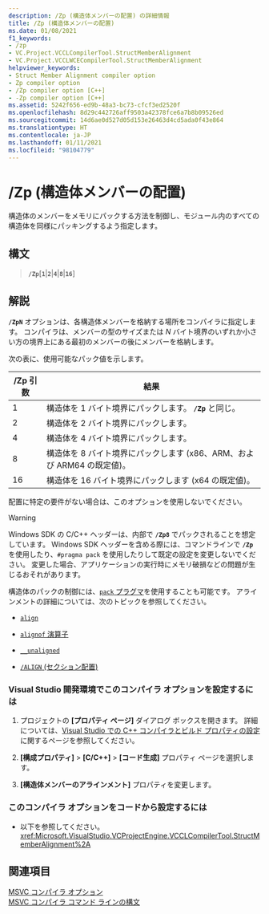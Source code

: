 ```yaml
---
description: /Zp (構造体メンバーの配置) の詳細情報
title: /Zp (構造体メンバーの配置)
ms.date: 01/08/2021
f1_keywords:
- /zp
- VC.Project.VCCLCompilerTool.StructMemberAlignment
- VC.Project.VCCLWCECompilerTool.StructMemberAlignment
helpviewer_keywords:
- Struct Member Alignment compiler option
- Zp compiler option
- /Zp compiler option [C++]
- -Zp compiler option [C++]
ms.assetid: 5242f656-ed9b-48a3-bc73-cfcf3ed2520f
ms.openlocfilehash: 8d29c442726aff9503a42378fce6a7b8b09526ed
ms.sourcegitcommit: 14d6ae0d527d05d153e26463d4cd5ada0f43e864
ms.translationtype: HT
ms.contentlocale: ja-JP
ms.lasthandoff: 01/11/2021
ms.locfileid: "98104779"
---
```

# <a name="zp-struct-member-alignment"></a>/Zp (構造体メンバーの配置)

構造体のメンバーをメモリにパックする方法を制御し、モジュール内のすべての構造体を同様にパッキングするよう指定します。

## <a name="syntax"></a>構文

> **`/Zp`**[**`1`**|**`2`**|**`4`**|**`8`**|**`16`**]

## <a name="remarks"></a>解説

**`/ZpN`** オプションは、各構造体メンバーを格納する場所をコンパイラに指定します。 コンパイラは、メンバーの型のサイズまたは *N* バイト境界のいずれか小さい方の境界上にある最初のメンバーの後にメンバーを格納します。

次の表に、使用可能なパック値を示します。

|/Zp 引数|結果|
|-|-|
|1|構造体を 1 バイト境界にパックします。 **`/Zp`** と同じ。|
|2|構造体を 2 バイト境界にパックします。|
|4|構造体を 4 バイト境界にパックします。|
|8|構造体を 8 バイト境界にパックします (x86、ARM、および ARM64 の既定値)。|
|16| 構造体を 16 バイト境界にパックします (x64 の既定値)。|

配置に特定の要件がない場合は、このオプションを使用しないでください。

> [!WARNING]
> Windows SDK の C/C++ ヘッダーは、内部で **`/Zp8`** でパックされることを想定しています。 Windows SDK ヘッダーを含める際には、コマンドラインで **`/Zp`** を使用したり、`#pragma pack` を使用したりして既定の設定を変更しないでください。 変更した場合、アプリケーションの実行時にメモリ破損などの問題が生じるおそれがあります。

構造体のパックの制御には、[`pack` プラグマ](../../preprocessor/pack.md)を使用することも可能です。 アラインメントの詳細については、次のトピックを参照してください。

- [`align`](../../cpp/align-cpp.md)

- [`alignof` 演算子](../../cpp/alignof-operator.md)

- [`__unaligned`](../../cpp/unaligned.md)

- [`/ALIGN` (セクション配置)](align-section-alignment.md)

### <a name="to-set-this-compiler-option-in-the-visual-studio-development-environment"></a>Visual Studio 開発環境でこのコンパイラ オプションを設定するには

1. プロジェクトの **[プロパティ ページ]** ダイアログ ボックスを開きます。 詳細については、[Visual Studio での C++ コンパイラとビルド プロパティの設定](../working-with-project-properties.md)に関するページを参照してください。

1. **[構成プロパティ]**  >  **[C/C++]**  >  **[コード生成]** プロパティ ページを選択します。

1. **[構造体メンバーのアラインメント]** プロパティを変更します。

### <a name="to-set-this-compiler-option-programmatically"></a>このコンパイラ オプションをコードから設定するには

- 以下を参照してください。<xref:Microsoft.VisualStudio.VCProjectEngine.VCCLCompilerTool.StructMemberAlignment%2A>

## <a name="see-also"></a>関連項目

[MSVC コンパイラ オプション](compiler-options.md) \
[MSVC コンパイラ コマンド ラインの構文](compiler-command-line-syntax.md)
